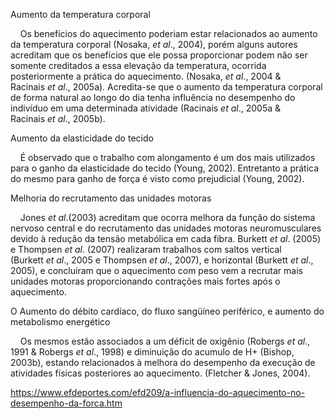 Aumento da temperatura corporal

    Os benefícios do aquecimento poderiam estar relacionados ao aumento da temperatura corporal (Nosaka, _et al_., 2004), porém alguns autores acreditam que os benefícios que ele possa proporcionar podem não ser somente creditados a essa elevação da temperatura, ocorrida posteriormente a prática do aquecimento. (Nosaka, _et al_., 2004 & Racinais _et al_., 2005a). Acredita-se que o aumento da temperatura corporal de forma natural ao longo do dia tenha influência no desempenho do indivíduo em uma determinada atividade (Racinais _et al_., 2005a & Racinais _et al_., 2005b).

Aumento da elasticidade do tecido

    É observado que o trabalho com alongamento é um dos mais utilizados para o ganho da elasticidade do tecido (Young, 2002). Entretanto a prática do mesmo para ganho de força é visto como prejudicial (Young, 2002).

Melhoria do recrutamento das unidades motoras

    Jones _et al_.(2003) acreditam que ocorra melhora da função do sistema nervoso central e do recrutamento das unidades motoras neuromusculares devido à redução da tensão metabólica em cada fibra. Burkett _et al_. (2005) e Thompsen _et al_. (2007) realizaram trabalhos com saltos vertical (Burkett _et al_., 2005 e Thompsen _et al_., 2007), e horizontal (Burkett _et al_., 2005), e concluíram que o aquecimento com peso vem a recrutar mais unidades motoras proporcionando contrações mais fortes após o aquecimento.

O Aumento do débito cardíaco, do fluxo sangüíneo periférico, e aumento do metabolismo energético

    Os mesmos estão associados a um déficit de oxigênio (Robergs _et al_., 1991 & Robergs _et al_., 1998) e diminuição do acumulo de H+ (Bishop, 2003b), estando relacionados à melhora do desempenho da execução de atividades físicas posteriores ao aquecimento. (Fletcher & Jones, 2004).

https://www.efdeportes.com/efd209/a-influencia-do-aquecimento-no-desempenho-da-forca.htm